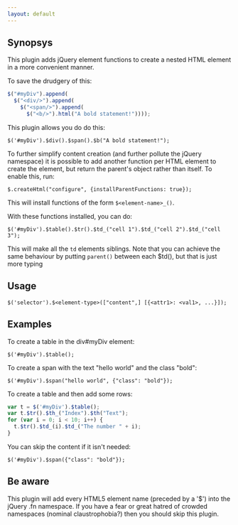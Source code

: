 ```yaml
---
layout: default
---
```


Synopsys
--------

This plugin adds jQuery element functions to create a nested HTML element in a more
convenient manner.

To save the drudgery of this:

```js
$("#myDiv").append(
  $("<div/>").append(
    $("<span/>").append(
      $("<b/>").html("A bold statement!"))));
```

This plugin allows you do do this:


`$('#myDiv').$div().$span().$b("A bold statement!");`


To further simplify content creation (and further pollute the jQuery namespace) it
is possible to add another function per HTML element to create the element, but
return the parent's object rather than itself. To enable this, run:

`$.createHtml("configure", {installParentFunctions: true});`

This will install functions of the form `$<element-name>_()`.

With these functions installed, you can do:

`$('#myDiv').$table().$tr().$td_("cell 1").$td_("cell 2").$td_("cell 3");`

This will make all the `td` elements siblings. Note that you can achieve the
same behaviour by putting `parent()` between each $td(), but that is just more typing

Usage
-----

`$('selector').$<element-type>(["content",] [{<attr1>: <val1>, ...}]);`

Examples
--------

To create a table in the div#myDiv element:

`$('#myDiv').$table();`

To create a span with the text "hello world" and the class "bold":

`$('#myDiv').$span("hello world", {"class": "bold"});`

To create a table and then add some rows:
```js
var t = $('#myDiv').$table();
var t.$tr().$th_("Index").$th("Text");
for (var i = 0; i < 10; i++) {
  t.$tr().$td_(i).$td_("The number " + i);
}
```
You can skip the content if it isn't needed:

`$('#myDiv').$span({"class": "bold"});`

Be aware
--------

This plugin will add every HTML5 element name (preceded by a '$') into 
the jQuery .fn namespace.  If you have a fear or great hatred of crowded
namespaces (nominal claustrophobia?) then you should skip this plugin.
